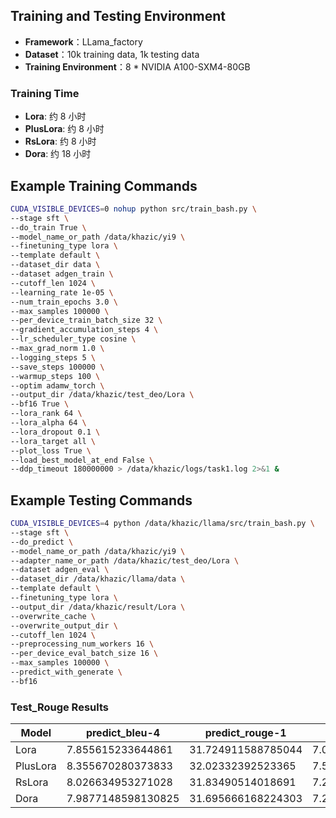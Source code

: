 ## Training and Testing Environment

- **Framework**：LLama_factory
- **Dataset**：10k training data, 1k testing data
- **Training Environment**：8 * NVIDIA A100-SXM4-80GB

### Training Time

- **Lora**: 约 8 小时
- **PlusLora**: 约 8 小时
- **RsLora**: 约 8 小时
- **Dora**: 约 18 小时


## Example Training Commands

```bash
CUDA_VISIBLE_DEVICES=0 nohup python src/train_bash.py \
--stage sft \
--do_train True \
--model_name_or_path /data/khazic/yi9 \
--finetuning_type lora \
--template default \
--dataset_dir data \
--dataset adgen_train \
--cutoff_len 1024 \
--learning_rate 1e-05 \
--num_train_epochs 3.0 \
--max_samples 100000 \
--per_device_train_batch_size 32 \
--gradient_accumulation_steps 4 \
--lr_scheduler_type cosine \
--max_grad_norm 1.0 \
--logging_steps 5 \
--save_steps 100000 \
--warmup_steps 100 \
--optim adamw_torch \
--output_dir /data/khazic/test_deo/Lora \
--bf16 True \
--lora_rank 64 \
--lora_alpha 64 \
--lora_dropout 0.1 \
--lora_target all \
--plot_loss True \
--load_best_model_at_end False \
--ddp_timeout 180000000 > /data/khazic/logs/task1.log 2>&1 &
```

## Example Testing Commands

```bash
CUDA_VISIBLE_DEVICES=4 python /data/khazic/llama/src/train_bash.py \
--stage sft \
--do_predict \
--model_name_or_path /data/khazic/yi9 \
--adapter_name_or_path /data/khazic/test_deo/Lora \
--dataset adgen_eval \
--dataset_dir /data/khazic/llama/data \
--template default \
--finetuning_type lora \
--output_dir /data/khazic/result/Lora \
--overwrite_cache \
--overwrite_output_dir \
--cutoff_len 1024 \
--preprocessing_num_workers 16 \
--per_device_eval_batch_size 16 \
--max_samples 100000 \
--predict_with_generate \
--bf16
```

### Test_Rouge Results

| Model    | predict_bleu-4       | predict_rouge-1     | predict_rouge-2     | predict_rouge-l     | predict_runtime | predict_samples_per_second | predict_steps_per_second |
|----------|----------------------|---------------------|---------------------|---------------------|-----------------|----------------------------|---------------------------|
| Lora     | 7.855615233644861    | 31.724911588785044  | 7.053533644859813   | 25.207992990654205  | 385.2302        | 2.778                      | 0.174                     |
| PlusLora | 8.355670280373833    | 32.02332392523365   | 7.518382897196262   | 25.703628785046728  | 377.8093        | 2.832                      | 0.177                     |
| RsLora   | 8.026634953271028    | 31.83490514018691   | 7.261890654205607   | 25.5884861682243    | 375.99          | 2.846                      | 0.178                     |
| Dora     | 7.9877148598130825   | 31.695666168224303  | 7.211546822429907   | 25.101086542056073  | 378.7636        | 2.825                      | 0.177                     |
